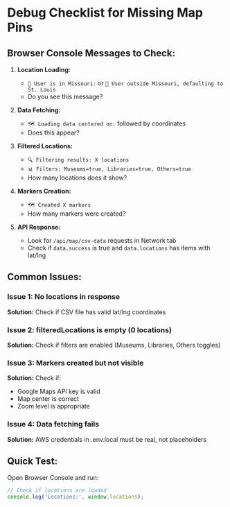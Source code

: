 # Debug Checklist for Missing Map Pins

## Browser Console Messages to Check:

1. **Location Loading:**
   - `📍 User is in Missouri:` or `📍 User outside Missouri, defaulting to St. Louis`
   - Do you see this message?

2. **Data Fetching:**
   - `🗺️ Loading data centered on:` followed by coordinates
   - Does this appear?

3. **Filtered Locations:**
   - `🔍 Filtering results: X locations`
   - `📊 Filters: Museums=true, Libraries=true, Others=true`
   - How many locations does it show?

4. **Markers Creation:**
   - `🗺️ Created X markers`
   - How many markers were created?

5. **API Response:**
   - Look for `/api/map/csv-data` requests in Network tab
   - Check if `data.success` is true and `data.locations` has items with lat/lng

## Common Issues:

### Issue 1: No locations in response
**Solution:** Check if CSV file has valid lat/lng coordinates

### Issue 2: filteredLocations is empty (0 locations)
**Solution:** Check if filters are enabled (Museums, Libraries, Others toggles)

### Issue 3: Markers created but not visible
**Solution:** Check if:
- Google Maps API key is valid
- Map center is correct
- Zoom level is appropriate

### Issue 4: Data fetching fails
**Solution:** AWS credentials in .env.local must be real, not placeholders

## Quick Test:

Open Browser Console and run:
```javascript
// Check if locations are loaded
console.log('Locations:', window.locations);
```

